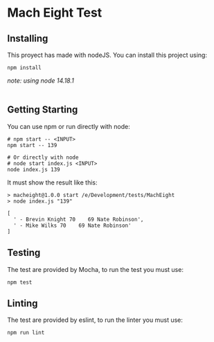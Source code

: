 # Mach Eight Test

## Installing
This proyect has made with nodeJS. You can install this project using:
```
npm install
```

*note: using node 14.18.1* <br/><br/>


## Getting Starting
You can use npm or run directly with node:
```
# npm start -- <INPUT>
npm start -- 139

# Or directly with node
# node start index.js <INPUT>
node index.js 139
``` 
It must show the result like this:

``` 
> macheight@1.0.0 start /e/Development/tests/MachEight
> node index.js "139"

[
  ' - Brevin Knight 70    69 Nate Robinson',
  ' - Mike Wilks 70    69 Nate Robinson'
]
``` 

## Testing 
The test are provided by Mocha, to run the test you must use:
```
npm test
```

## Linting 
The test are provided by eslint, to run the linter you must use:
```
npm run lint
```
